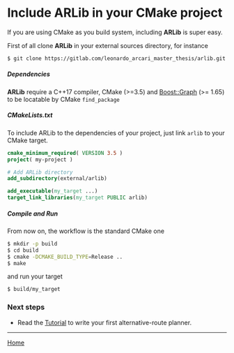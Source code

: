 # Include ARLib in your CMake project

If you are using CMake as you build system, including **ARLib** is super easy.

First of all clone **ARLib** in your external sources directory, for instance

```bash
$ git clone https://gitlab.com/leonardo_arcari_master_thesis/arlib.git external/arlib
```

##### Dependencies

**ARLib** require a C++17 compiler, CMake (>=3.5) and
[Boost::Graph][boost-graph] (>= 1.65) to be locatable by CMake
`find_package`

##### CMakeLists.txt

To include ARLib to the dependencies of your project, just link `arlib` to your
CMake target.

```cmake
cmake_minimum_required( VERSION 3.5 )
project( my-project )

# Add ARLib directory
add_subdirectory(external/arlib)

add_executable(my_target ...)
target_link_libraries(my_target PUBLIC arlib)
```

##### Compile and Run

From now on, the workflow is the standard CMake one

```bash
$ mkdir -p build
$ cd build
$ cmake -DCMAKE_BUILD_TYPE=Release ..
$ make
```

and run your target

```bash
$ build/my_target
```

### Next steps
 - Read the [Tutorial] to write your first alternative-route planner.

 
----------------------------

[Home]
 
[boost-graph]: https://www.boost.org/doc/libs/1_68_0/libs/graph/doc/index.html
[Tutorial]: getting_started.md
[Home]: https://github.com/leonardoarcari/arlib/blob/master/README.md